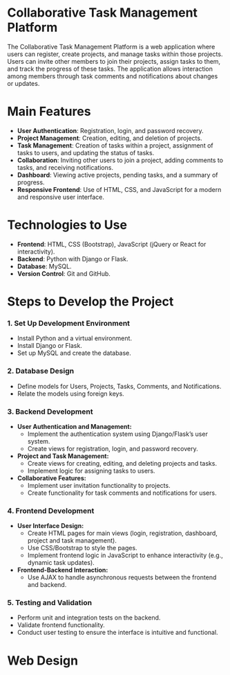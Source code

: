 # Collaborative Task Management Platform

The Collaborative Task Management Platform is a web application where users can register, create projects, and manage tasks within those projects. Users can invite other members to join their projects, assign tasks to them, and track the progress of these tasks. The application allows interaction among members through task comments and notifications about changes or updates.

# Main Features

+ **User Authentication**: Registration, login, and password recovery.
+ **Project Management**: Creation, editing, and deletion of projects.
+ **Task Management**: Creation of tasks within a project, assignment of tasks to users, and updating the status of tasks.
+ **Collaboration**: Inviting other users to join a project, adding comments to tasks, and receiving notifications.
+ **Dashboard**: Viewing active projects, pending tasks, and a summary of progress.
+ **Responsive Frontend**: Use of HTML, CSS, and JavaScript for a modern and responsive user interface.

# Technologies to Use

+ **Frontend**: HTML, CSS (Bootstrap), JavaScript (jQuery or React for interactivity).
+ **Backend**: Python with Django or Flask.
+ **Database**: MySQL.
+ **Version Control**: Git and GitHub.

# Steps to Develop the Project

### **1. Set Up Development Environment**
  - Install Python and a virtual environment.
  - Install Django or Flask.
  - Set up MySQL and create the database.

### **2. Database Design**
  - Define models for Users, Projects, Tasks, Comments, and Notifications.
  - Relate the models using foreign keys.

### **3. Backend Development**
  - **User Authentication and Management:**
    - Implement the authentication system using Django/Flask’s user system.
    - Create views for registration, login, and password recovery.
  - **Project and Task Management:**
    - Create views for creating, editing, and deleting projects and tasks.
    - Implement logic for assigning tasks to users.
  - **Collaborative Features:**
    - Implement user invitation functionality to projects.
    - Create functionality for task comments and notifications for users.

### **4. Frontend Development**
- **User Interface Design:**
  - Create HTML pages for main views (login, registration, dashboard, project and task management).
  - Use CSS/Bootstrap to style the pages.
  - Implement frontend logic in JavaScript to enhance interactivity (e.g., dynamic task updates).
- **Frontend-Backend Interaction:**
  - Use AJAX to handle asynchronous requests between the frontend and backend.

### **5. Testing and Validation**
- Perform unit and integration tests on the backend.
- Validate frontend functionality.
- Conduct user testing to ensure the interface is intuitive and functional.

# Web Design



